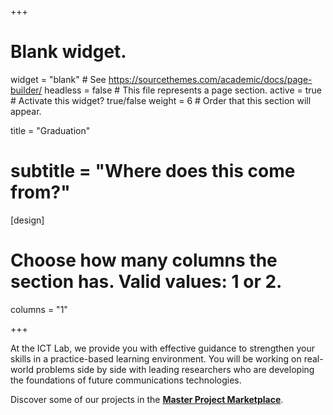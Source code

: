 +++
# Blank widget.
widget = "blank"  # See https://sourcethemes.com/academic/docs/page-builder/
headless = false  # This file represents a page section.
active = true  # Activate this widget? true/false
weight = 6  # Order that this section will appear.

title = "Graduation"
# subtitle = "Where does this come from?"

[design]
  # Choose how many columns the section has. Valid values: 1 or 2.
  columns = "1"

+++

At the ICT Lab, we provide you with effective guidance to strengthen your skills in a practice-based learning environment. You will be working on real-world problems side by side with leading researchers who are developing the foundations of future communications technologies.

Discover some of our projects in the [**Master Project Marketplace**](https://master.ele.tue.nl/).
